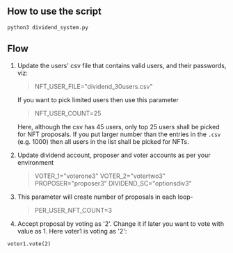 ## How to use the script

```
python3 dividend_system.py
```

## Flow
1. Update the users' csv file that contains valid users, and their passwords, viz:
    > NFT_USER_FILE="dividend_30users.csv"

    If you want to pick limited users then use this parameter
    > NFT_USER_COUNT=25
    
    Here, although the csv has 45 users, only top 25 users shall be picked for NFT proposals. 
    If you put larger number than the entries in the `.csv` (e.g. 1000) then all users in the list shall be picked for NFTs.

2. Update dividend account, proposer and voter accounts as per your environment
    > VOTER_1="voterone3"
    > VOTER_2="votertwo3"
    > PROPOSER="proposer3"
    > DIVIDEND_SC="optionsdiv3"
3. This parameter will create number of proposals in each loop-
    > PER_USER_NFT_COUNT=3
4. Accept proposal by voting as '2'. Change it if later you want to vote with value as 1. Here voter1 is voting as '2':
  ``` 
  voter1.vote(2)
  ```

    
